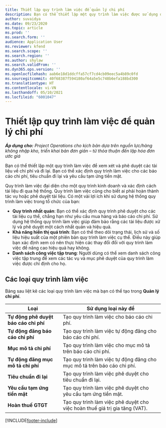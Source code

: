 ```yaml
---
title: Thiết lập quy trình làm việc để quản lý chi phí
description: Bạn có thể thiết lập một quy trình làm việc được sử dụng để xem xét và phê duyệt các tài liệu về chi phí và đi lại.
author: suvaidya
ms.date: 09/23/2020
ms.topic: article
ms.prod: ''
ms.search.form: ''
audience: Application User
ms.reviewer: kfend
ms.search.scope: ''
ms.search.region: ''
ms.author: shylaw
ms.search.validFrom: ''
ms.dyn365.ops.version: ''
ms.openlocfilehash: aab6e18d1ddcffa57cf7cd4cb09eec5a4b89c0fd
ms.sourcegitcommit: 40f68387f594180af64a5e5c748b6efa188bd300
ms.translationtype: HT
ms.contentlocale: vi-VN
ms.lasthandoff: 05/10/2021
ms.locfileid: "6001047"
---
```

# <a name="set-up-workflows-for-expense-management"></a>Thiết lập quy trình làm việc để quản lý chi phí

_**Áp dụng cho:** Project Operations cho kịch bản dựa trên nguồn lực/hàng không nhập kho, triển khai bản đơn giản – từ thỏa thuận đến lập hóa đơn ước giá_

Bạn có thể thiết lập một quy trình làm việc để xem xét và phê duyệt các tài liệu về chi phí và đi lại. Bạn có thể xác định quy trình làm việc cho các báo cáo chi phí, tiêu chuẩn đi lại và yêu cầu tạm ứng tiền mặt.

Quy trình làm việc đại diện cho một quy trình kinh doanh và xác định cách tài liệu đi qua hệ thống. Quy trình làm việc cũng cho biết ai phải hoàn thành tác vụ hoặc phê duyệt tài liệu. Có một vài lợi ích khi sử dụng hệ thống quy trình làm việc trong tổ chức của bạn:

- **Quy trình nhất quán**: Bạn có thể xác định quy trình phê duyệt cho các tài liệu cụ thể, chẳng hạn như yêu cầu mua hàng và báo cáo chi phí. Sử dụng hệ thống quy trình làm việc giúp đảm bảo rằng các tài liệu được xử lý và phê duyệt một cách nhất quán và hiệu quả.
- **Khả năng hiển thị quá trình**: Bạn có thể theo dõi trạng thái, lịch sử và số liệu hiệu suất của một phiên bản quy trình làm việc cụ thể. Điều này giúp bạn xác định xem có nên thực hiện các thay đổi đối với quy trình làm việc để nâng cao hiệu quả hay không.
- **Danh sách công việc tập trung**: Người dùng có thể xem danh sách công việc tập trung để xem các tác vụ và mục phê duyệt của quy trình làm việc được chỉ định cho họ. 

## <a name="workflow-types"></a>Các loại quy trình làm việc

Bảng sau liệt kê các loại quy trình làm việc mà bạn có thể tạo trong **Quản lý chi phí**.


|              <strong>Loại</strong>              |                   <strong>Sử dụng loại này để</strong>                   |
|-------------------------------------------------|-----------------------------------------------------------------------|
|   <strong>Tự động phê duyệt báo cáo chi phí</strong> |            Tạo quy trình làm việc cho báo cáo chi phí.             |
|  <strong>Tự động đăng báo cáo chi phí</strong>   |        Tạo quy trình làm việc tự động đăng cho báo cáo chi phí.        |
|       <strong>Mục mô tả chi phí</strong>        |     Tạo quy trình làm việc cho mục mô tả trên báo cáo chi phí.      |
| <strong>Tự động đăng mục mô tả chi phí</strong> | Tạo quy trình làm việc tự động đăng cho mục mô tả trên báo cáo chi phí. |
|       <strong>Tiêu chuẩn đi lại</strong>       |          Tạo quy trình làm việc phê duyệt cho tiêu chuẩn đi lại.           |
|      <strong>Yêu cầu tạm ứng tiền mặt</strong>      |         Tạo quy trình làm việc phê duyệt cho yêu cầu tạm ứng tiền mặt.          |
|        <strong>Hoàn thuế GTGT</strong>        | Tạo quy trình làm việc phê duyệt cho việc hoàn thuế giá trị gia tăng (VAT).  |


[!INCLUDE[footer-include](../includes/footer-banner.md)]